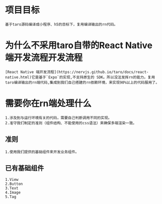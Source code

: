 # 项目目标
    基于taro源码编译成小程序、h5的目标下，复用编译输出的rn代码。

# 为什么不采用taro自带的React Native 端开发流程开发流程
    [React Native 端开发流程](https://nervjs.github.io/taro/docs/react-native.html)它是基于`Expo`的实现,不支持原生的 SDK。所以没法发挥rn的能力。复用taro编译输出的rn端代码,集成到我们自己搭建的rn依赖环境，来实现90%以上的代码服用了。


# 需要你在rn端处理什么

    1.涉及到与运行环境有关的代码，需要自己判断调用不同的实现。
    2.准守我们制定的准则（组件结构、不能使用的css语法）来确保多端渲染一致。

## 准则

    1.使用我们提供的基础组件来开发业务组件。

## 已有基础组件
    
    1.View
    2.Button
    3.Text
    4.Image
    5.Tag
